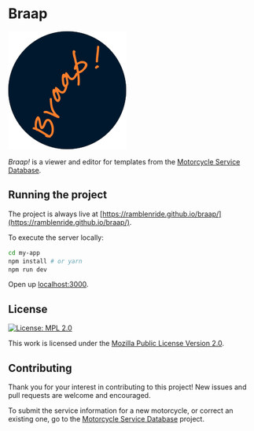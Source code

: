 # Braap

![Braap](logo/braap-circle.png)

_Braap!_ is a viewer and editor for templates from the [Motorcycle Service Database](https://github.com/ramblenride/motorcycle-service-db).

## Running the project

The project is always live at [https://ramblenride.github.io/braap/](https://ramblenride.github.io/braap/).

To execute the server locally:

```bash
cd my-app
npm install # or yarn
npm run dev
```

Open up [localhost:3000](http://localhost:3000).

## License

[![License: MPL 2.0](https://img.shields.io/badge/License-MPL%202.0-brightgreen.svg)](https://opensource.org/licenses/MPL-2.0)

This work is licensed under the [Mozilla Public License Version 2.0](https://www.mozilla.org/en-US/MPL/2.0/).

## Contributing

Thank you for your interest in contributing to this project! New issues and pull requests are welcome and encouraged.

To submit the service information for a new motorcycle, or correct an existing one, go to the [Motorcycle Service Database](https://github.com/ramblenride/motorcycle-service-db) project.
